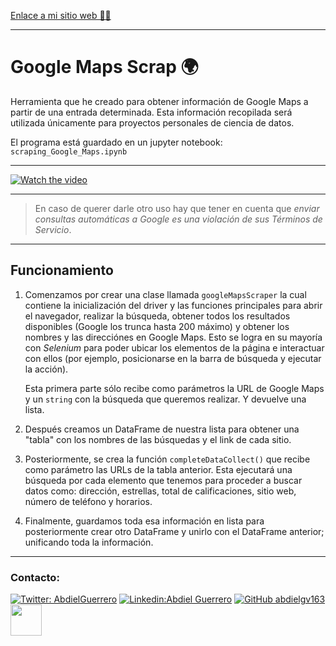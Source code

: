 
<a href="[url](https://abdielgv163.github.io/)">Enlace a mi sitio web 👨‍💻	</a>


---

# Google Maps Scrap 🌍

Herramienta que he creado para obtener información de Google Maps a partir de una entrada determinada. Esta información recopilada será utilizada únicamente para proyectos personales de ciencia de datos.

El programa está guardado en un jupyter notebook: `scraping_Google_Maps.ipynb`

---



[![Watch the video](https://i.imgur.com/k7zTCYE.png)](https://i.imgur.com/MWDzBwo.mp4)


---

>En caso de querer darle otro uso hay que tener en cuenta que *enviar consultas automáticas a Google es una violación de sus Términos de Servicio*.

---

## Funcionamiento

1. Comenzamos por crear una clase llamada `googleMapsScraper` la cual contiene la inicialización del driver y las funciones principales para abrir el navegador, realizar la búsqueda, obtener todos los resultados disponibles (Google los trunca hasta 200 máximo) y obtener los nombres y las direcciónes en Google Maps. 
    Esto se logra en su mayoría con *Selenium* para poder ubicar los elementos de la página e interactuar con ellos (por ejemplo, posicionarse en la barra de búsqueda y ejecutar la acción).
    
    Esta primera parte sólo recibe como parámetros la URL de Google Maps y un `string` con la búsqueda que queremos realizar. Y devuelve una lista.

2. Después creamos un DataFrame de nuestra lista para obtener una "tabla" con los nombres de las búsquedas y el link de cada sitio.

3. Posteriormente, se crea la función `completeDataCollect()` que recibe como parámetro las URLs de la tabla anterior.
    Esta ejecutará una búsqueda por cada elemento que tenemos para proceder a buscar datos como: dirección, estrellas, total de calificaciones, sitio web, número de teléfono y horarios.

4. Finalmente, guardamos toda esa información en lista para posteriormente crear otro DataFrame y unirlo con el DataFrame anterior; unificando toda la información.

---

<h3> Contacto: </h3> 


[![Twitter: AbdielGuerrero](https://img.shields.io/twitter/follow/AbdielGuerrer20?style=social)](https://twitter.com/AbdielGuerrer20) [![Linkedin:Abdiel Guerrero](https://img.shields.io/badge/-AbdielGuerrero-black?style=flat-square&logo=Linkedin&logoColor=white&link=https://www.linkedin.com/in/abdiel-guerrero-360a39195/)](https://www.linkedin.com/in/abdiel-guerrero-360a39195/) [![GitHub abdielgv163](https://img.shields.io/github/followers/abdielgv163?label=follow&style=social)](https://github.com/abdielgv163)<a href="https://platzi.com/p/abdiel-guerrero/"><img width="50" src="https://upload.wikimedia.org/wikipedia/commons/3/32/Platzi.jpg" />
